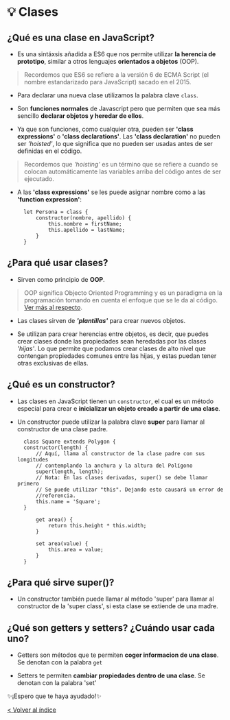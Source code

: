 # 💡 Clases

## ¿Qué es una clase en JavaScript?

- Es una sintáxsis añadida a ES6 que nos permite utilizar **la herencia de prototipo**, similar a otros lenguajes **orientados a objetos** (OOP).

> Recordemos que ES6 se refiere a la versión 6 de ECMA Script (el nombre estandarizado para JavaScript) sacado en el 2015.

- Para declarar una nueva clase utilizamos la palabra clave `class`.

- Son **funciones normales** de Javascript pero que permiten que sea más sencillo **declarar objetos y heredar de ellos**.

- Ya que son funciones, como cualquier otra, pueden ser **'class expressions'** o **'class declarations'**. Las **'class declaration'** no pueden ser _'hoisted'_, lo que significa que no pueden ser usadas antes de ser definidas en el código.

> Recordemos que _'hoisting'_ es un término que se refiere a cuando se colocan automáticamente las variables arriba del código antes de ser ejecutado.

- A las **'class expressions'** se les puede asignar nombre como a las **'function expression'**:

        let Persona = class {
            constructor(nombre, apellido) {
                this.nombre = firstName;
                this.apellido = lastName;
            }
        }

## ¿Para qué usar clases?

- Sirven como principio de **OOP**.

> OOP significa Objecto Oriented Programming y es un paradigma en la programación tomando en cuenta el enfoque que se le da al código. [Ver más al respecto](https://github.com/thamaragerigr/Resumenes-de-JavaScript/blob/master/OOPvsFP.md).

- Las clases sirven de ***'plantillas'*** para crear nuevos objetos.

- Se utilizan para crear herencias entre objetos, es decir, que puedes crear clases donde las propiedades sean heredadas por las clases *'hijas'*. Lo que permite que podamos crear clases de alto nivel que contengan propiedades comunes entre las hijas, y estas puedan tener otras exclusivas de ellas.

## ¿Qué es un constructor?

- Las clases en JavaScript tienen un `constructor`, el cual es un método especial para crear e **inicializar un objeto creado a partir de una clase**.

- Un constructor puede utilizar la palabra clave **super** para llamar al constructor de una clase padre.

        class Square extends Polygon {
        constructor(length) {
            // Aquí, llama al constructor de la clase padre con sus longitudes
            // contemplando la anchura y la altura del Polígono
            super(length, length);
            // Nota: En las clases derivadas, super() se debe llamar primero
            // Se puede utilizar "this". Dejando esto causará un error de
            //referencia.
            this.name = 'Square';
        }

            get area() {
                return this.height * this.width;
            }

            set area(value) {
                this.area = value;
            }
        }

## ¿Para qué sirve super()?

- Un constructor también puede llamar al método 'super' para llamar al constructor de la 'super class', si esta clase se extiende de una madre.

## ¿Qué son getters y setters? ¿Cuándo usar cada uno?

- Getters son métodos que te permiten **coger informacion de una clase**. Se denotan con la palabra `get`

- Setters te permiten **cambiar propiedades dentro de una clase**. Se denotan con la palabra 'set'

<!-- with the èxtends`keyword https://levelup.gitconnected.com/using-classes-in-javascript-e677d248bb6e--> 


✨¡Espero que te haya ayudado!✨

[< Volver al índice](https://github.com/thamaragerigr/Resumenes-de-JavaScript)
